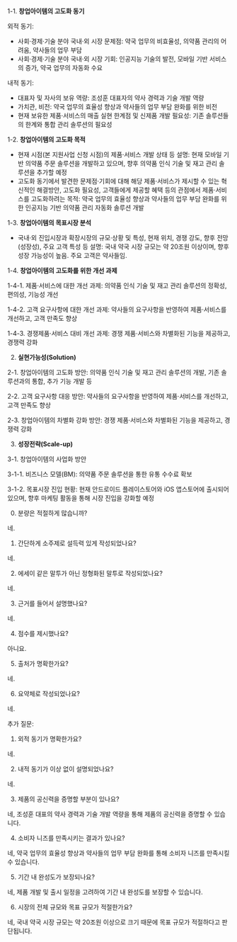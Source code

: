 1-1. **창업아이템의 고도화 동기**

외적 동기:

* 사회·경제·기술 분야 국내·외 시장 문제점: 약국 업무의 비효율성, 의약품 관리의 어려움, 약사들의 업무 부담
* 사회·경제·기술 분야 국내·외 시장 기회: 인공지능 기술의 발전, 모바일 기반 서비스의 증가, 약국 업무의 자동화 수요

내적 동기:

* 대표자 및 자사의 보유 역량: 조성훈 대표자의 약사 경력과 기술 개발 역량
* 가치관, 비전: 약국 업무의 효율성 향상과 약사들의 업무 부담 완화를 위한 비전
* 현재 보유한 제품·서비스의 매출 실현 한계점 및 신제품 개발 필요성: 기존 솔루션들의 한계와 통합 관리 솔루션의 필요성

1-2. **창업아이템의 고도화 목적**

* 현재 시점(본 지원사업 신청 시점)의 제품·서비스 개발 상태 등 설명: 현재 모바일 기반 의약품 주문 솔루션을 개발하고 있으며, 향후 의약품 인식 기술 및 재고 관리 솔루션을 추가할 예정
* 고도화 동기에서 발견한 문제점·기회에 대해 해당 제품·서비스가 제시할 수 있는 혁신적인 해결방안, 고도화 필요성, 고객들에게 제공할 혜택 등의 관점에서 제품·서비스를 고도화하려는 목적: 약국 업무의 효율성 향상과 약사들의 업무 부담 완화를 위한 인공지능 기반 의약품 관리 자동화 솔루션 개발

1-3. **창업아이템의 목표시장 분석**

* 국내·외 진입시장과 확장시장의 규모·상황 및 특성, 현재 위치, 경쟁 강도, 향후 전망(성장성), 주요 고객 특성 등 설명: 국내 약국 시장 규모는 약 20조원 이상이며, 향후 성장 가능성이 높음. 주요 고객은 약사들임.

1-4. **창업아이템의 고도화를 위한 개선 과제**

1-4-1. 제품·서비스에 대한 개선 과제: 의약품 인식 기술 및 재고 관리 솔루션의 정확성, 편의성, 기능성 개선

1-4-2. 고객 요구사항에 대한 개선 과제: 약사들의 요구사항을 반영하여 제품·서비스를 개선하고, 고객 만족도 향상

1-4-3. 경쟁제품·서비스 대비 개선 과제: 경쟁 제품·서비스와 차별화된 기능을 제공하고, 경쟁력 강화

2. **실현가능성(Solution)**

2-1. 창업아이템의 고도화 방안: 의약품 인식 기술 및 재고 관리 솔루션의 개발, 기존 솔루션과의 통합, 추가 기능 개발 등

2-2. 고객 요구사항 대응 방안: 약사들의 요구사항을 반영하여 제품·서비스를 개선하고, 고객 만족도 향상

2-3. 창업아이템의 차별화 강화 방안: 경쟁 제품·서비스와 차별화된 기능을 제공하고, 경쟁력 강화

3. **성장전략(Scale-up)**

3-1. 창업아이템의 사업화 방안

3-1-1. 비즈니스 모델(BM): 의약품 주문 솔루션을 통한 유통 수수료 확보

3-1-2. 목표시장 진입 현황: 현재 안드로이드 플레이스토어와 iOS 앱스토어에 출시되어 있으며, 향후 마케팅 활동을 통해 시장 진입을 강화할 예정

0. 분량은 적절하게 많습니까?

네.

1. 간단하게 소주제로 설득력 있게 작성되었나요?

네.

2. 에세이 같은 말투가 아닌 정형화된 말투로 작성되었나요?

네.

3. 근거를 들어서 설명했나요?

네.

4. 점수를 제시했나요?

아니요.

5. 출처가 명확한가요?

네.

6. 요약체로 작성되었나요?

네.

추가 질문:

1. 외적 동기가 명확한가요?

네.

2. 내적 동기가 이상 없이 설명되었나요?

네.

3. 제품의 공신력을 증명할 부분이 있나요?

네, 조성훈 대표의 약사 경력과 기술 개발 역량을 통해 제품의 공신력을 증명할 수 있습니다.

4. 소비자 니즈를 만족시키는 결과가 있나요?

네, 약국 업무의 효율성 향상과 약사들의 업무 부담 완화를 통해 소비자 니즈를 만족시킬 수 있습니다.

5. 기간 내 완성도가 보장되나요?

네, 제품 개발 및 출시 일정을 고려하여 기간 내 완성도를 보장할 수 있습니다.

6. 시장의 전체 규모와 목표 규모가 적절한가요?

네, 국내 약국 시장 규모는 약 20조원 이상으로 크기 때문에 목표 규모가 적절하다고 판단됩니다.